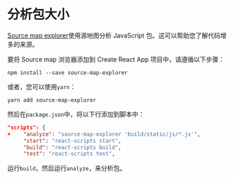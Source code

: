 # 分析包大小

[Source map explorer](https://www.npmjs.com/package/source-map-explorer)使用源地图分析 JavaScript 包。这可以帮助您了解代码增多的来源。

要将 Source map 浏览器添加到 Create React App 项目中，请遵循以下步骤：

```
npm install --save source-map-explorer
```

或者，您可以使用`yarn`：

```
yarn add source-map-explorer
```

然后在`package.json`中，将以下行添加到脚本中：

```json
"scripts": {
+    "analyze": "source-map-explorer 'build/static/js/*.js'",
     "start": "react-scripts start",
     "build": "react-scripts build",
     "test": "react-scripts test",
```

运行`build`，然后运行`analyze`，来分析包。
